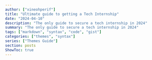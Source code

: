 ```yaml
---
author: ["xineohperif"]
title: "Ultimate guide to getting a Tech Internship"
date: "2024-04-10"
description: "The only guide to secure a tech internship in 2024"
summary: "The only guide to secure a tech internship in 2024"
tags: ["markdown", "syntax", "code", "gist"]
categories: ["themes", "syntax"]
series: ["Themes Guide"]
section: posts
ShowToc: true
---
```

